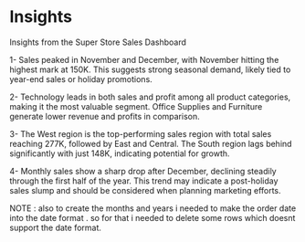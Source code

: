 # Insights

Insights from the Super Store Sales Dashboard

1- Sales peaked in November and December, with November hitting the highest mark at 150K. This suggests strong seasonal demand, likely tied to year-end sales or holiday promotions.

2- Technology leads in both sales and profit among all product categories, making it the most valuable segment. Office Supplies and Furniture generate lower revenue and profits in comparison.

3- The West region is the top-performing sales region with total sales reaching 277K, followed by East and Central. The South region lags behind significantly with just 148K, indicating potential for growth.

4- Monthly sales show a sharp drop after December, declining steadily through the first half of the year. This trend may indicate a post-holiday sales slump and should be considered when planning marketing efforts.


NOTE : also to create the months and years i needed to make the order date into the date format . so for that i needed to delete some rows which doesnt support the date format.
